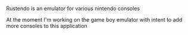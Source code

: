 Rustendo is an emulator for various nintendo consoles

At the moment I'm working on the game boy emulator with intent to add more consoles to this application